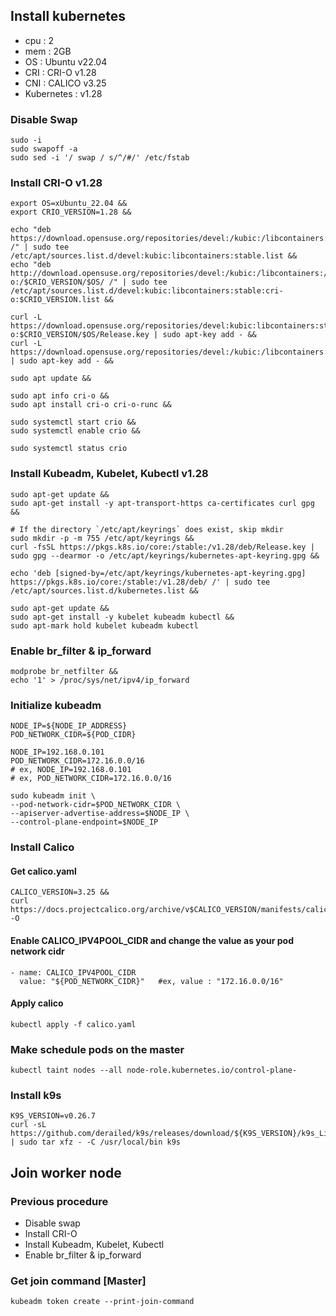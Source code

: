 ## Install kubernetes
- cpu : 2
- mem : 2GB
- OS : Ubuntu v22.04
- CRI : CRI-O  v1.28
- CNI : CALICO v3.25
- Kubernetes : v1.28

### Disable Swap
```
sudo -i
sudo swapoff -a
sudo sed -i '/ swap / s/^/#/' /etc/fstab
```

### Install CRI-O v1.28
```
export OS=xUbuntu_22.04 &&
export CRIO_VERSION=1.28 &&

echo "deb https://download.opensuse.org/repositories/devel:/kubic:/libcontainers:/stable/$OS/ /" | sudo tee /etc/apt/sources.list.d/devel:kubic:libcontainers:stable.list &&
echo "deb http://download.opensuse.org/repositories/devel:/kubic:/libcontainers:/stable:/cri-o:/$CRIO_VERSION/$OS/ /" | sudo tee /etc/apt/sources.list.d/devel:kubic:libcontainers:stable:cri-o:$CRIO_VERSION.list &&

curl -L https://download.opensuse.org/repositories/devel:kubic:libcontainers:stable:cri-o:$CRIO_VERSION/$OS/Release.key | sudo apt-key add - &&
curl -L https://download.opensuse.org/repositories/devel:/kubic:/libcontainers:/stable/$OS/Release.key | sudo apt-key add - &&

sudo apt update &&

sudo apt info cri-o &&
sudo apt install cri-o cri-o-runc &&

sudo systemctl start crio &&
sudo systemctl enable crio &&

sudo systemctl status crio
```

### Install Kubeadm, Kubelet, Kubectl v1.28

```
sudo apt-get update &&
sudo apt-get install -y apt-transport-https ca-certificates curl gpg &&

# If the directory `/etc/apt/keyrings` does exist, skip mkdir
sudo mkdir -p -m 755 /etc/apt/keyrings &&
curl -fsSL https://pkgs.k8s.io/core:/stable:/v1.28/deb/Release.key | sudo gpg --dearmor -o /etc/apt/keyrings/kubernetes-apt-keyring.gpg &&

echo 'deb [signed-by=/etc/apt/keyrings/kubernetes-apt-keyring.gpg] https://pkgs.k8s.io/core:/stable:/v1.28/deb/ /' | sudo tee /etc/apt/sources.list.d/kubernetes.list &&

sudo apt-get update &&
sudo apt-get install -y kubelet kubeadm kubectl &&
sudo apt-mark hold kubelet kubeadm kubectl
```

### Enable br_filter & ip_forward
```
modprobe br_netfilter &&
echo '1' > /proc/sys/net/ipv4/ip_forward
```

### Initialize kubeadm
```
NODE_IP=${NODE_IP_ADDRESS}
POD_NETWORK_CIDR=${POD_CIDR}

NODE_IP=192.168.0.101
POD_NETWORK_CIDR=172.16.0.0/16
# ex, NODE_IP=192.168.0.101
# ex, POD_NETWORK_CIDR=172.16.0.0/16

sudo kubeadm init \
--pod-network-cidr=$POD_NETWORK_CIDR \
--apiserver-advertise-address=$NODE_IP \
--control-plane-endpoint=$NODE_IP
```

### Install Calico

#### Get calico.yaml
```
CALICO_VERSION=3.25 &&
curl https://docs.projectcalico.org/archive/v$CALICO_VERSION/manifests/calico.yaml -O
```

#### Enable CALICO_IPV4POOL_CIDR and change the value as your pod network cidr
```
- name: CALICO_IPV4POOL_CIDR
  value: "${POD_NETWORK_CIDR}"   #ex, value : "172.16.0.0/16"
```

#### Apply calico
```
kubectl apply -f calico.yaml
```

### Make schedule pods on the master
```
kubectl taint nodes --all node-role.kubernetes.io/control-plane-
```

### Install k9s
```
K9S_VERSION=v0.26.7
curl -sL https://github.com/derailed/k9s/releases/download/${K9S_VERSION}/k9s_Linux_x86_64.tar.gz | sudo tar xfz - -C /usr/local/bin k9s
```

## Join worker node

### Previous procedure
- Disable swap
- Install CRI-O
- Install Kubeadm, Kubelet, Kubectl
- Enable br_filter & ip_forward

### Get join command [Master]
```
kubeadm token create --print-join-command
```
